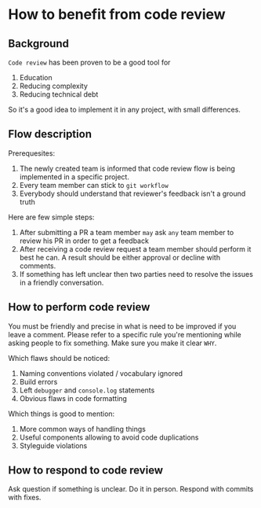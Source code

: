 # How to benefit from code review

## Background

`Code review` has been proven to be a good tool for 
1. Education
2. Reducing complexity
3. Reducing technical debt

So it's a good idea to implement it in any project, with small differences.

## Flow description

Prerequesites:
1. The newly created team is informed that code review flow is being implemented in a specific project.
2. Every team member can stick to `git workflow`
3. Everybody should understand that reviewer's feedback isn't a ground truth

Here are few simple steps:
1. After submitting a PR a team member `may` ask `any` team member to review his PR in order to get a feedback
2. After receiving a code review request a team member should perform it best he can. A result should be 
   either approval or decline with comments.
3. If something has left unclear then two parties need to resolve the issues in a friendly conversation.

## How to perform code review

You must be friendly and precise in what is need to be improved if you leave a comment. Please refer to a 
specific rule you're mentioning while asking people to fix something. Make sure you make it clear `WHY`.

Which flaws should be noticed:
1. Naming conventions violated / vocabulary ignored
2. Build errors
3. Left `debugger` and `console.log` statements
4. Obvious flaws in code formatting

Which things is good to mention:
1. More common ways of handling things
2. Useful components allowing to avoid code duplications
3. Styleguide violations

## How to respond to code review

Ask question if something is unclear. Do it in person. 
Respond with commits with fixes.
